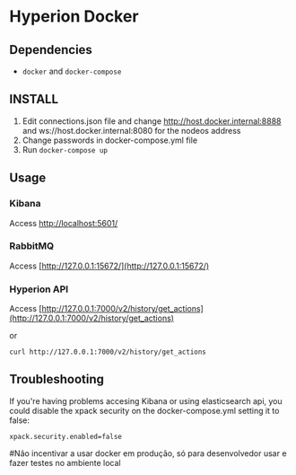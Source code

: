 # Hyperion Docker

## Dependencies
- `docker` and `docker-compose`

## INSTALL
1. Edit connections.json file and change http://host.docker.internal:8888 and ws://host.docker.internal:8080
for the nodeos address
2. Change passwords in docker-compose.yml file
3. Run `docker-compose up`

## Usage
### Kibana
Access [http://localhost:5601/](http://localhost:5601/)

### RabbitMQ
Access [http://127.0.0.1:15672/](http://127.0.0.1:15672/)

### Hyperion API

Access [http://127.0.0.1:7000/v2/history/get_actions](http://127.0.0.1:7000/v2/history/get_actions)

or

```
curl http://127.0.0.1:7000/v2/history/get_actions
```

## Troubleshooting
If you're having problems accesing Kibana or using elasticsearch api, you could disable the xpack security
on the docker-compose.yml setting it to false:

```
xpack.security.enabled=false
```

#Não incentivar a usar docker em produção, só para desenvolvedor usar e fazer testes no ambiente local
